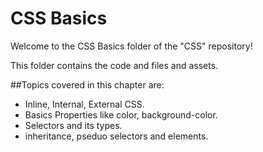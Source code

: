 # CSS Basics

Welcome to the CSS Basics folder of the "CSS" repository!

This folder contains the code and files and assets.

##Topics covered in this chapter are:

  - Inline, Internal, External CSS.
  - Basics Properties like color, background-color.
  - Selectors and its types.
  - inheritance, pseduo selectors and elements.
